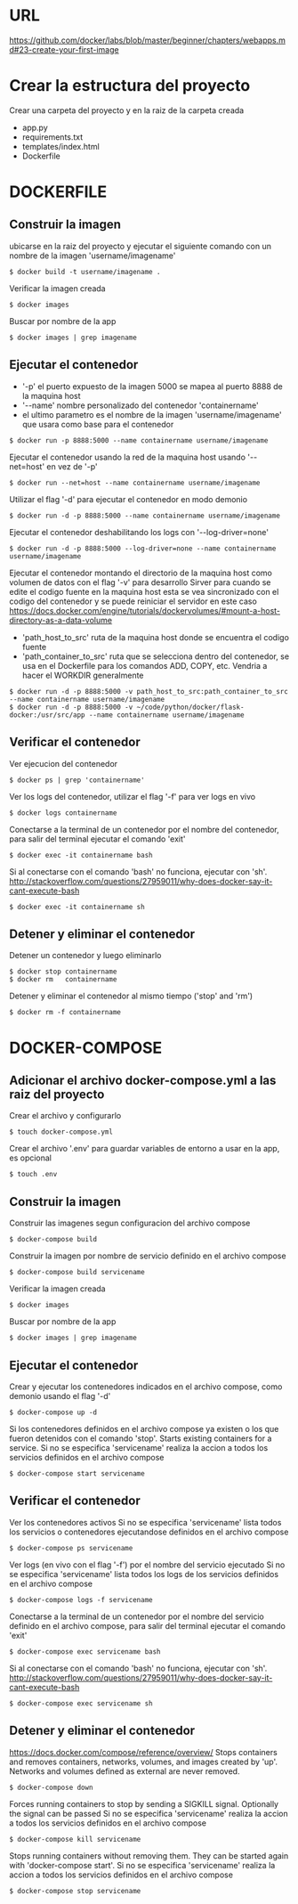 
# URL
https://github.com/docker/labs/blob/master/beginner/chapters/webapps.md#23-create-your-first-image

# Crear la estructura del proyecto
Crear una carpeta del proyecto y en la raiz de la carpeta creada
* app.py
* requirements.txt
* templates/index.html
* Dockerfile



# DOCKERFILE

## Construir la imagen
ubicarse en la raiz del proyecto y ejecutar el siguiente comando con un nombre de la imagen 'username/imagename'
```
$ docker build -t username/imagename .
```

Verificar la imagen creada
```
$ docker images
```

Buscar por nombre de la app
```
$ docker images | grep imagename
```

## Ejecutar el contenedor
* '-p' el puerto expuesto de la imagen 5000 se mapea al puerto 8888 de la maquina host
* '--name' nombre personalizado del contenedor 'containername'
* el ultimo parametro es el nombre de la imagen 'username/imagename' que usara como base para el contenedor

```
$ docker run -p 8888:5000 --name containername username/imagename
```

Ejecutar el contenedor usando la red de la maquina host usando '--net=host' en vez de '-p'
```
$ docker run --net=host --name containername username/imagename
```

Utilizar el flag '-d' para ejecutar el contenedor en modo demonio
```
$ docker run -d -p 8888:5000 --name containername username/imagename
```

Ejecutar el contenedor deshabilitando los logs con '--log-driver=none'
```
$ docker run -d -p 8888:5000 --log-driver=none --name containername username/imagename
```

Ejecutar el contenedor montando el directorio de la maquina host como volumen de datos con el flag '-v' para desarrollo
Sirver para cuando se edite el codigo fuente en la maquina host esta se vea sincronizado con el codigo del contenedor y se puede reiniciar el servidor en este caso
https://docs.docker.com/engine/tutorials/dockervolumes/#mount-a-host-directory-as-a-data-volume
* 'path_host_to_src' ruta de la maquina host donde se encuentra el codigo fuente
* 'path_container_to_src' ruta que se selecciona dentro del contenedor, se usa en el Dockerfile para los comandos ADD, COPY, etc. Vendria a hacer el WORKDIR generalmente

```
$ docker run -d -p 8888:5000 -v path_host_to_src:path_container_to_src --name containername username/imagename
$ docker run -d -p 8888:5000 -v ~/code/python/docker/flask-docker:/usr/src/app --name containername username/imagename
```


## Verificar el contenedor
Ver ejecucion del contenedor
```
$ docker ps | grep 'containername'
```

Ver los logs del contenedor, utilizar el flag '-f' para ver logs en vivo
```
$ docker logs containername
```

Conectarse a la terminal de un contenedor por el nombre del contenedor,  para salir del terminal ejecutar el comando 'exit'
```
$ docker exec -it containername bash
```
Si al conectarse con el comando 'bash' no funciona, ejecutar con 'sh'. http://stackoverflow.com/questions/27959011/why-does-docker-say-it-cant-execute-bash
```
$ docker exec -it containername sh
```

## Detener y eliminar el contenedor
Detener un contenedor y luego eliminarlo
```
$ docker stop containername
$ docker rm   containername
```

Detener y eliminar el contenedor al mismo tiempo ('stop' and 'rm')
```
$ docker rm -f containername
```



# DOCKER-COMPOSE

## Adicionar el archivo docker-compose.yml a las raiz del proyecto
Crear el archivo y configurarlo
```
$ touch docker-compose.yml
```

Crear el archivo '.env' para guardar variables de entorno a usar en la app, es opcional
```
$ touch .env
```

## Construir la imagen
Construir las imagenes segun configuracion del archivo compose
```
$ docker-compose build
```

Construir la imagen por nombre de servicio definido en el archivo compose
```
$ docker-compose build servicename
```

Verificar la imagen creada
```
$ docker images
```

Buscar por nombre de la app
```
$ docker images | grep imagename
```

## Ejecutar el contenedor
Crear y ejecutar los contenedores indicados en el archivo compose, como demonio usando el flag '-d'
```
$ docker-compose up -d
```

Si los contenedores definidos en el archivo compose ya existen o los que fueron detenidos con el comando 'stop'. Starts existing containers for a service.
Si no se especifica 'servicename' realiza la accion a todos los servicios definidos en el archivo compose
```
$ docker-compose start servicename
```

## Verificar el contenedor
Ver los contenedores activos
Si no se especifica 'servicename' lista todos los servicios o contenedores ejecutandose definidos en el archivo compose
```
$ docker-compose ps servicename
```

Ver logs (en vivo con el flag '-f') por el nombre del servicio ejecutado
Si no se especifica 'servicename' lista todos los logs de los servicios definidos en el archivo compose
```
$ docker-compose logs -f servicename
```

Conectarse a la terminal de un contenedor por el nombre del servicio definido en el archivo compose, para salir del terminal ejecutar el comando 'exit'
```
$ docker-compose exec servicename bash
```
Si al conectarse con el comando 'bash' no funciona, ejecutar con 'sh'. http://stackoverflow.com/questions/27959011/why-does-docker-say-it-cant-execute-bash
```
$ docker-compose exec servicename sh
```

## Detener y eliminar el contenedor
https://docs.docker.com/compose/reference/overview/
Stops containers and removes containers, networks, volumes, and images created by 'up'. Networks and volumes defined as external are never removed.
```
$ docker-compose down
```

Forces running containers to stop by sending a SIGKILL signal. Optionally the signal can be passed
Si no se especifica 'servicename' realiza la accion a todos los servicios definidos en el archivo compose
```
$ docker-compose kill servicename
```

Stops running containers without removing them. They can be started again with 'docker-compose start'.
Si no se especifica 'servicename' realiza la accion a todos los servicios definidos en el archivo compose
```
$ docker-compose stop servicename
```
